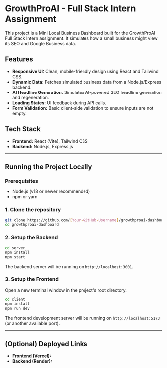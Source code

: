 # GrowthProAI - Full Stack Intern Assignment

This project is a Mini Local Business Dashboard built for the GrowthProAI Full Stack Intern assignment. It simulates how a small business might view its SEO and Google Business data.

## Features

- **Responsive UI:** Clean, mobile-friendly design using React and Tailwind CSS.
- **Dynamic Data:** Fetches simulated business data from a Node.js/Express backend.
- **AI Headline Generation:** Simulates AI-powered SEO headline generation and regeneration.
- **Loading States:** UI feedback during API calls.
- **Form Validation:** Basic client-side validation to ensure inputs are not empty.

## Tech Stack

- **Frontend:** React (Vite), Tailwind CSS
- **Backend:** Node.js, Express.js

---

## Running the Project Locally

### Prerequisites

- Node.js (v18 or newer recommended)
- npm or yarn

### 1. Clone the repository

```bash
git clone https://github.com/[Your-GitHub-Username]/growthproai-dashboard.git
cd growthproai-dashboard
```

### 2. Setup the Backend

```bash
cd server
npm install
npm start
```
The backend server will be running on `http://localhost:3001`.

### 3. Setup the Frontend

Open a new terminal window in the project's root directory.

```bash
cd client
npm install
npm run dev
```
The frontend development server will be running on `http://localhost:5173` (or another available port).

---
## (Optional) Deployed Links

- **Frontend (Vercel):** 
- **Backend (Render):** 
